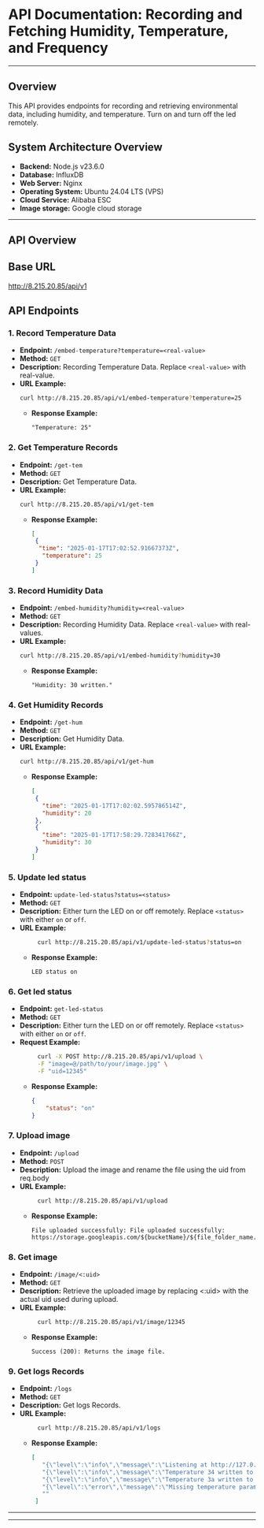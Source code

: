# API Documentation: Recording and Fetching Humidity, Temperature, and Frequency

---
## Overview
This API provides endpoints for recording and retrieving environmental data, including humidity, and temperature. Turn on and turn off the led remotely.

## System Architecture Overview
- **Backend:** Node.js v23.6.0
- **Database:** InfluxDB
- **Web Server:** Nginx
- **Operating System:** Ubuntu 24.04 LTS (VPS)
- **Cloud Service:** Alibaba ESC
-  **Image storage:** Google cloud storage

---

## API Overview
## **Base URL**
http://8.215.20.85/api/v1

## **API Endpoints**

### 1. **Record Temperature Data**
- **Endpoint:** `/embed-temperature?temperature=<real-value>`
- **Method:** `GET`
- **Description:** Recording Temperature Data. Replace `<real-value>` with real-value.
- **URL Example:**  
     ```bash
     curl http://8.215.20.85/api/v1/embed-temperature?temperature=25
     ```
   - **Response Example:**  
     ```send
     "Temperature: 25"
     ```

### 2. **Get Temperature Records**
- **Endpoint:** `/get-tem`
- **Method:** `GET`
- **Description:** Get Temperature Data.
- **URL Example:**  
     ```bash
     curl http://8.215.20.85/api/v1/get-tem
     ```
   - **Response Example:**  
     ```json
     [
      {
       "time": "2025-01-17T17:02:52.91667373Z",
        "temperature": 25
      }
     ]
     ```

### 3. **Record Humidity Data**
- **Endpoint:** `/embed-humidity?humidity=<real-value>`
- **Method:** `GET`
- **Description:** Recording Humidity Data. Replace `<real-value>` with real-values.
- **URL Example:**  
     ```bash
     curl http://8.215.20.85/api/v1/embed-humidity?humidity=30
     ```
   - **Response Example:**  
     ```send
     "Humidity: 30 written."
     ```

### 4. **Get Humidity Records**
- **Endpoint:** `/get-hum`
- **Method:** `GET`
- **Description:** Get Humidity Data.
- **URL Example:**  
     ```bash
     curl http://8.215.20.85/api/v1/get-hum
     ```
   - **Response Example:**  
     ```json
     [
      {
        "time": "2025-01-17T17:02:02.595786514Z",
        "humidity": 20
      },
      {
        "time": "2025-01-17T17:58:29.728341766Z",
        "humidity": 30
      }
     ]
     ```

### 5. **Update led status**
- **Endpoint:** `update-led-status?status=<status>`
- **Method:** `GET`
- **Description:** Either turn the LED on or off remotely. Replace `<status>` with either `on` or `off`.
- **URL Example:**  
     ```bash
          curl http://8.215.20.85/api/v1/update-led-status?status=on
     ```
   - **Response Example:**  
     ```send
     LED status on
     ```

### 6. **Get led status**
- **Endpoint:** `get-led-status`
- **Method:** `GET`
- **Description:** Either turn the LED on or off remotely. Replace `<status>` with either `on` or `off`.
- **Request Example:**  
     ```bash
          curl -X POST http://8.215.20.85/api/v1/upload \
          -F "image=@/path/to/your/image.jpg" \
          -F "uid=12345"
     ```
   - **Response Example:**  
     ```json
     {
         "status": "on"
     }
     ```
     
### 7. **Upload image**
- **Endpoint:** `/upload`
- **Method:** `POST` 
- **Description:** Upload the image and rename the file using the uid from req.body 
- **URL Example:**  
     ```bash
          curl http://8.215.20.85/api/v1/upload
     ```
   - **Response Example:**  
     ```send
     File uploaded successfully: File uploaded successfully: https://storage.googleapis.com/${bucketName}/${file_folder_name.name}
     ```
     
### 8. **Get image**
- **Endpoint:** `/image/<:uid>`
- **Method:** `GET` 
- **Description:** Retrieve the uploaded image by replacing <:uid> with the actual uid used during upload.
- **URL Example:**  
     ```bash
          curl http://8.215.20.85/api/v1/image/12345
     ```
   - **Response Example:**  
     ```
     Success (200): Returns the image file.
     ```

### 9. **Get logs Records**
- **Endpoint:** `/logs`
- **Method:** `GET`
- **Description:** Get logs Records.
- **URL Example:**  
     ```bash
          curl http://8.215.20.85/api/v1/logs
     ```
   - **Response Example:**  
     ```json
     [
        "{\"level\":\"info\",\"message\":\"Listening at http://127.0.0.1:5001\"}",
        "{\"level\":\"info\",\"message\":\"Temperature 34 written to InfluxDB\"}",
        "{\"level\":\"info\",\"message\":\"Temperature 3a written to InfluxDB\"}",
        "{\"level\":\"error\",\"message\":\"Missing temperature parameter\"}",
        ""
      ]
     ```

---

---



